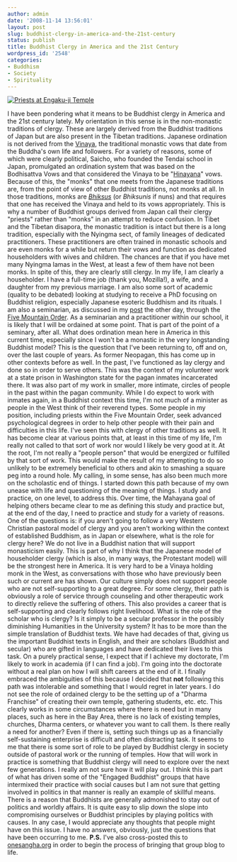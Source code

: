 ```yaml
---
author: admin
date: '2008-11-14 13:56:01'
layout: post
slug: buddhist-clergy-in-america-and-the-21st-century
status: publish
title: Buddhist Clergy in America and the 21st Century
wordpress_id: '2548'
categories:
- Buddhism
- Society
- Spirituality
---
```


[![Priests at Engaku-ji
Temple](http://farm2.static.flickr.com/1384/1432539348_f163386b9a.jpg)](http://www.flickr.com/photos/albill/1432539348/ "Priests at Engaku-ji Temple")

I have been pondering what it means to be Buddhist clergy in America and
the 21st century lately. My orientation in this sense is in the
non-monastic traditions of clergy. These are largely derived from the
Buddhist traditions of Japan but are also present in the Tibetan
traditions. Japanese ordination is not derived from the
[Vinaya](http://en.wikipedia.org/wiki/Vinaya), the traditional monastic
vows that date from the Buddha's own life and followers. For a variety
of reasons, some of which were clearly political, Saicho, who founded
the Tendai school in Japan, promulgated an ordination system that was
based on the Bodhisattva Vows and that considered the Vinaya to be
"[Hinayana](http://en.wikipedia.org/wiki/Hinayana)" vows. Because of
this, the "monks" that one meets from the Japanese traditions are, from
the point of view of other Buddhist traditions, not monks at all. In
those traditions, monks are
*[Bhiksus](http://en.wikipedia.org/wiki/Bhikkhu)* (or *Bhiksunis* if
nuns) and that requires that one has received the Vinaya and held to its
vows appropriately. This is why a number of Buddhist groups derived from
Japan call their clergy "priests" rather than "monks" in an attempt to
reduce confusion. In Tibet and the Tibetan disapora, the monastic
tradition is intact but there is a long tradition, especially with the
Nyingma sect, of family lineages of dedicated practitioners. These
practitioners are often trained in monastic schools and are even monks
for a while but return their vows and function as dedicated householders
with wives and children. The chances are that if you have met many
Nyingma lamas in the West, at least a few of them have not been monks.
In spite of this, they are clearly still clergy. In my life, I am
clearly a householder. I have a full-time job (thank you, Mozilla!), a
wife, and a daughter from my previous marriage. I am also some sort of
academic (quality to be debated) looking at studying to receive a PhD
focusing on Buddhist religion, especially Japanese esoteric Buddhism and
its rituals. I am also a seminarian, as discussed in my
[post](http://www.arcanology.com/2008/11/08/five-mountain-buddhist-seminary/)
the other day, through the [Five Mountain
Order](http://www.five-mountain.org/). As a seminarian and a
practitioner within our school, it is likely that I will be ordained at
some point. That is part of the point of a seminary, after all. What
does ordination mean here in America in this current time, especially
since I won't be a monastic in the very longstanding Buddhist model?
This is the question that I've been returning to, off and on, over the
last couple of years. As former Neopagan, this has come up in other
contexts before as well. In the past, I've functioned as lay clergy and
done so in order to serve others. This was the context of my volunteer
work at a state prison in Washington state for the pagan inmates
incarcerated there. It was also part of my work in smaller, more
intimate, circles of people in the past within the pagan community.
While I do expect to work with inmates again, in a Buddhist context this
time, I'm not much of a minister as people in the West think of their
reverend types. Some people in my position, including priests within the
Five Mountain Order, seek advanced psychological degrees in order to
help other people with their pain and difficulties in this life. I've
seen this with clergy of other traditions as well. It has become clear
at various points that, at least in this time of my life, I'm really not
called to that sort of work nor would I likely be very good at it. At
the root, I'm not really a "people person" that would be energized or
fulfilled by that sort of work. This would make the result of my
attempting to do so unlikely to be extremely beneficial to others and
akin to smashing a square peg into a round hole. My calling, in some
sense, has also been much more on the scholastic end of things. I
started down this path because of my own unease with life and
questioning of the meaning of things. I study and practice, on one
level, to address this. Over time, the Mahayana goal of helping others
became clear to me as defining this study and practice but, at the end
of the day, I need to practice and study for a variety of reasons. One
of the questions is: if you aren't going to follow a very Western
Christian pastoral model of clergy and you aren't working within the
context of established Buddhism, as in Japan or elsewhere, what is the
role for clergy here? We do not live in a Buddhist nation that will
support monasticism easily. This is part of why I think that the
Japanese model of householder clergy (which is also, in many ways, the
Protestant model) will be the strongest here in America. It is very hard
to be a Vinaya holding monk in the West, as conversations with those who
have previously been such or current are has shown. Our culture simply
does not support people who are not self-supporting to a great degree.
For some clergy, their path is obviously a role of service through
counseling and other therapeutic work to directly relieve the suffering
of others. This also provides a career that is self-supporting and
clearly follows right livelihood. What is the role of the scholar who is
clergy? Is it simply to be a secular professor in the possibly
diminishing Humanities in the University system? It has to be more than
the simple translation of Buddhist texts. We have had decades of that,
giving us the important Buddhist texts in English, and their are
scholars (Buddhist and secular) who are gifted in languages and have
dedicated their lives to this task. On a purely practical sense, I
expect that if I achieve my doctorate, I'm likely to work in academia
(if I can find a job). I'm going into the doctorate without a real plan
on how I will shift careers at the end of it. I finally embraced the
ambiguities of this because I decided that **not** following this path
was intolerable and something that I would regret in later years. I do
not see the role of ordained clergy to be the setting up of a "Dharma
Franchise" of creating their own temple, gathering students, etc. etc.
This clearly works in some circumstances where there is need but in many
places, such as here in the Bay Area, there is no lack of existing
temples, churches, Dharma centers, or whatever you want to call them. Is
there really a need for another? Even if there is, setting such things
up as a financially self-sustaining enterprise is difficult and often
distracting task. It seems to me that there is some sort of role to be
played by Buddhist clergy in society outside of pastoral work or the
running of temples. How that will work in practice is something that
Buddhist clergy will need to explore over the next few generations. I
really am not sure how it will play out. I think this is part of what
has driven some of the "Engaged Buddhist" groups that have intermixed
their practice with social causes but I am not sure that getting
involved in politics in that manner is really an example of skillful
means. There is a reason that Buddhists are generally admonished to stay
out of politics and worldly affairs. It is quite easy to slip down the
slope into compromising ourselves or Buddhist principles by playing
politics with causes. In any case, I would appreciate any thoughts that
people might have on this issue. I have no answers, obviously, just the
questions that have been occurring to me. **P.S.** I've also
cross-posted this to [onesangha.org](http://www.onesangha.org) in order
to begin the process of bringing that group blog to life.
